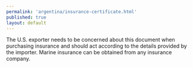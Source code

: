 ```yaml
--- 
permalink: 'argentina/insurance-certificate.html' 
published: true 
layout: default
---
```

The U.S. exporter needs to be concerned about this document when purchasing insurance and should act according to the details provided by the importer. Marine insurance can be obtained from any insurance company.
